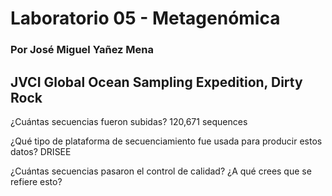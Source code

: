 # Laboratorio 05 - Metagenómica

### Por José Miguel Yañez Mena 

##  JVCI Global Ocean Sampling Expedition, Dirty Rock

¿Cuántas secuencias fueron subidas?  120,671 sequences

¿Qué tipo de plataforma de secuenciamiento fue usada para producir estos datos? DRISEE

¿Cuántas secuencias pasaron el control de calidad? ¿A qué crees que se refiere esto?
